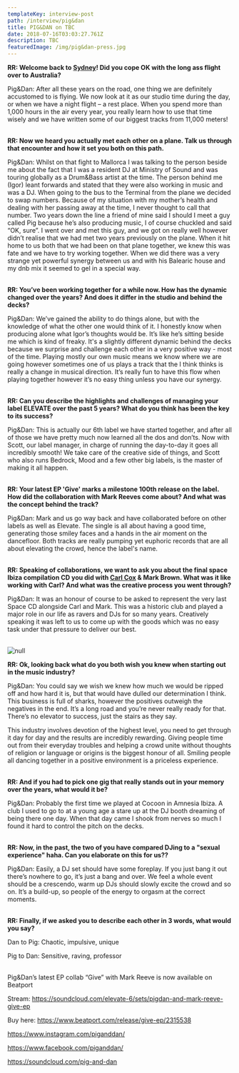 ```yaml
---
templateKey: interview-post
path: /interview/pig&dan
title: PIG&DAN on TBC
date: 2018-07-16T03:03:27.761Z
description: TBC
featuredImage: /img/pig&dan-press.jpg
---
```

**RR: Welcome back to **[**Sydney**](https://www.ravereviewz.net/Events-Location/Sydney)**! Did you cope OK with the long ass flight over to Australia?**

Pig&Dan: After all these years on the road, one thing we are definitely accustomed to is flying. We now look at it as our studio time during the day, or when we have a night flight – a rest place. When you spend more than 1,000 hours in the air every year, you really learn how to use that time wisely and we have written some of our biggest tracks from 11,000 meters!
<br><br>

**RR: Now we heard you actually met each other on a plane. Talk us through that encounter and how it set you both on this path.**

Pig&Dan: Whilst on that fight to Mallorca I was talking to the person beside me about the fact that I was a resident DJ at Ministry of Sound and was touring globally as a Drum&Bass artist at the time. The person behind me (Igor) leant forwards and stated that they were also working in music and was a DJ. When going to the bus to the Terminal from the plane we decided to swap numbers. Because of my situation with my mother’s health and dealing with her passing away at the time, I never thought to call that number. Two years down the line a friend of mine said I should I meet a guy called Pig because he’s also producing music, I of course chuckled and said “OK, sure”. I went over and met this guy, and we got on really well however didn’t realise that we had met two years previously on the plane. When it hit home to us both that we had been on that plane together, we knew this was fate and we have to try working together. When we did there was a very strange yet powerful synergy between us and with his Balearic house and my dnb mix it seemed to gel in a special way.
<br><br>

**RR: You’ve been working together for a while now. How has the dynamic changed over the years? And does it differ in the studio and behind the decks?**

Pig&Dan: We’ve gained the ability to do things alone, but with the knowledge of what the other one would think of it. I honestly know when producing alone what Igor’s thoughts would be. It’s like he’s sitting beside me which is kind of freaky. It's a slightly different dynamic behind the decks because we surprise and challenge each other in a very positive way - most of the time. Playing mostly our own music means we know where we are going however sometimes one of us plays a track that the I think thinks is really a change in musical direction. It’s really fun to have this flow when playing together however it’s no easy thing unless you have our synergy.
<br><br>

**RR: Can you describe the highlights and challenges of managing your label ELEVATE over the past 5 years? What do you think has been the key to its success?**

Pig&Dan: This is actually our 6th label we have started together, and after all of those we have pretty much now learned all the dos and don’ts. Now with Scott, our label manager, in charge of running the day-to-day it goes all incredibly smooth! We take care of the creative side of things, and Scott who also runs Bedrock, Mood and a few other big labels, is the master of making it all happen.
<br><br>

**RR: Your latest EP 'Give' marks a milestone 100th release on the label. How did the collaboration with Mark Reeves come about? And what was the concept behind the track?**

Pig&Dan: Mark and us go way back and have collaborated before on other labels as well as Elevate. The single is all about having a good time, generating those smiley faces and a hands in the air moment on the dancefloor. Both tracks are really pumping yet euphoric records that are all about elevating the crowd, hence the label's name.
<br><br>

**RR: Speaking of collaborations, we want to ask you about the final space Ibiza compilation CD you did with **[**Carl Cox**](https://magazine.ravereviewz.net/interview/carl-cox-pure)** & Mark Brown. What was it like working with Carl? And what was the creative process you went through?**

Pig&Dan: It was an honour of course to be asked to represent the very last Space CD alongside Carl and Mark. This was a historic club and played a major role in our life as ravers and DJs for so many years. Creatively speaking it was left to us to come up with the goods which was no easy task under that pressure to deliver our best.
<br><br>

![null](/img/p&d-oz-tour.png)

**RR: Ok, looking back what do you both wish you knew when starting out in the music industry?**

Pig&Dan: You could say we wish we knew how much we would be ripped off and how hard it is, but that would have dulled our determination I think. This business is full of sharks, however the positives outweigh the negatives in the end. It’s a long road and you’re never really ready for that. There’s no elevator to success, just the stairs as they say.

This industry involves devotion of the highest level, you need to get through it day for day and the results are incredibly rewarding. Giving people time out from their everyday troubles and helping a crowd unite without thoughts of religion or language or origins is the biggest honour of all. Smiling people all dancing together in a positive environment is a priceless experience.
<br><br> 

**RR: And if you had to pick one gig that really stands out in your memory over the years, what would it be?**

Pig&Dan: Probably the first time we played at Cocoon in Amnesia Ibiza. A club I used to go to at a young age a stare up at the DJ booth dreaming of being there one day. When that day came I shook from nerves so much I found it hard to control the pitch on the decks.
<br><br>

**RR: Now, in the past, the two of you have compared DJing to a "sexual experience" haha. Can you elaborate on this for us??**

Pig&Dan: Easily, a DJ set should have some foreplay. If you just bang it out there’s nowhere to go, it’s just a bang and over. We feel a whole event should be a crescendo, warm up DJs should slowly excite the crowd and so on. It’s a build-up, so people of the energy to orgasm at the correct moments.
<br><br>

**RR: Finally, if we asked you to describe each other in 3 words, what would you say?**

Dan to Pig: Chaotic, impulsive, unique

Pig to Dan: Sensitive, raving, professor
<br><br>

Pig&Dan’s latest EP collab “Give” with Mark Reeve is now available on Beatport

Stream: https://soundcloud.com/elevate-6/sets/pigdan-and-mark-reeve-give-ep

Buy here: https://www.beatport.com/release/give-ep/2315538

https://www.instagram.com/piganddan/

https://www.facebook.com/piganddan/

https://soundcloud.com/pig-and-dan
